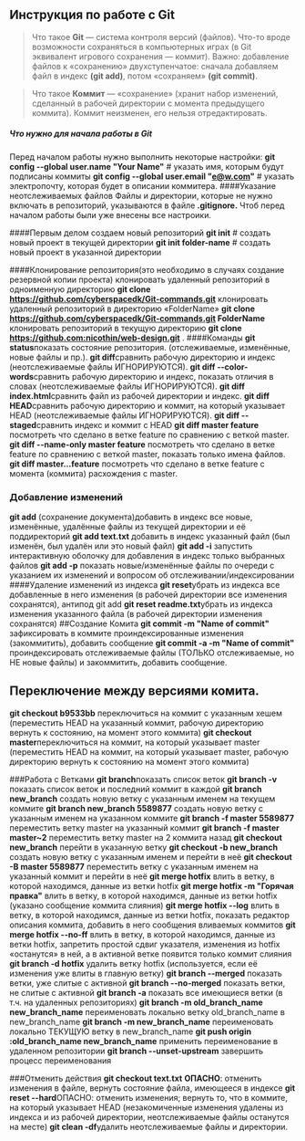 ## Инструкция по работе с Git
>Что такое **Git** — система контроля версий (файлов). Что-то вроде возможности сохраняться в компьютерных играх (в Git эквивалент игрового сохранения — коммит). Важно: добавление файлов к «сохранению» двухступенчатое: сначала добавляем файл в индекс **(git add)**, потом «сохраняем» **(git commit)**.

>Что такое **Коммит** — «сохранение» (хранит набор изменений, сделанный в рабочей директории с момента предыдущего коммита). Коммит неизменен, его нельзя отредактировать.
##### Что нужно для начала работы в Git
Перед началом работы нужно выполнить некоторые настройки:
**git config --global user.name "Your Name"** # указать имя, которым будут подписаны коммиты
**git config --global user.email "e@w.com"**  # указать электропочту, которая будет в описании коммитера.
####Указание неотслеживаемых файлов
Файлы и директории, которые не нужно включать в репозиторий, указываются в файле **.gitignore.** Чтоб перед началом работы были уже внесены все настроики.

####Первым делом создаем новый репозиторий
**git init**             # создать новый проект в текущей директории
**git init folder-name** # создать новый проект в указанной директории

####Клонирование репозитория(это необходимо в случаях создание резервной копии проекта)
клонировать удаленный репозиторий в одноименную директорию
**git clone https://github.com/cyberspacedk/Git-commands.git**
клонировать удаленный репозиторий в директорию «FolderName»
**git clone https://github.com/cyberspacedk/Git-commands.git FolderName**
клонировать репозиторий в текущую директорию
**git clone https://github.com:nicothin/web-design.git** .
####Команды
**git status**показать состояние репозитория. (отслеживаемые, изменённые, новые файлы и пр.).
**git diff**сравнить рабочую директорию и индекс (неотслеживаемые файлы ИГНОРИРУЮТСЯ).
**git diff --color-words**сравнить рабочую директорию и индекс, показать отличия в словах (неотслеживаемые файлы ИГНОРИРУЮТСЯ).
**git diff index.html**сравнить файл из рабочей директории и индекс.
**git diff HEAD**сравнить рабочую директорию и коммит, на который указывает HEAD (неотслеживаемые файлы ИГНОРИРУЮТСЯ).
**git diff --staged**сравнить индекс и коммит с HEAD
**git diff master feature** посмотреть что сделано в ветке feature по сравнению с веткой master.
**git diff --name-only master feature** посмотреть что сделано в ветке feature по сравнению с веткой master, показать только имена файлов.
**git diff master...feature** посмотреть что сделано в ветке feature с момента (коммита) расхождения с master.

### Добавление изменений
**git add** (сохранение документа)добавить в индекс все новые, изменённые, удалённые файлы из текущей директории и её поддиректорий
**git add text.txt** добавить в индекс указанный файл (был изменён, был удалён или это новый файл)
**git add -i** запустить интерактивную оболочку для добавления в индекс только выбранных файлов
**git add -p** показать новые/изменённые файлы по очереди с указанием их изменений и вопросом об отслеживании/индексировании
####Удаление изменений из индекса
**git reset**убрать из индекса все добавленные в него изменения (в рабочей директории все изменения сохранятся), антипод git add
**git reset readme.txt**убрать из индекса изменения указанного файла (в рабочей директории изменения сохранятся)
##Создание Комита
**git commit -m "Name of commit"** зафиксировать в коммите проиндексированные изменения (закоммитить), добавить сообщение
**git commit -a -m "Name of commit"** проиндексировать отслеживаемые файлы (ТОЛЬКО отслеживаемые, но НЕ новые файлы) и закоммитить, добавить сообщение.

## Переключение между версиями комита.
**git checkout b9533bb** переключиться на коммит с указанным хешем (переместить HEAD на указанный коммит, рабочую директорию вернуть к состоянию, на момент этого коммита)
**git checkout master**переключиться на коммит, на который указывает master (переместить HEAD на коммит, на который указывает master, рабочую директорию вернуть к состоянию на момент этого коммита)

###Работа с Ветками
**git branch**показать список веток
**git branch -v** показать список веток и последний коммит в каждой
**git branch new_branch** создать новую ветку с указанным именем на текущем коммите
**git branch new_branch 5589877** создать новую ветку с указанным именем на указанном коммите
**git branch -f master 5589877** переместить ветку master на указанный коммит
**git branch -f master master~2** переместить ветку master на 2 коммита назад
**git checkout new_branch** перейти в указанную ветку
**git checkout -b new_branch** создать новую ветку с указанным именем и перейти в неё
**git checkout -B master 5589877** переместить ветку с указанным именем на указанный коммит и перейти в неё
**git merge hotfix** влить в ветку, в которой находимся, данные из ветки hotfix
**git merge hotfix -m "Горячая правка"** влить в ветку, в которой находимся, данные из ветки hotfix (указано сообщение коммита слияния)
**git merge hotfix --log** влить в ветку, в которой находимся, данные из ветки hotfix, показать редактор описания коммита, добавить в него сообщения вливаемых коммитов
**git merge hotfix --no-ff** влить в ветку, в которой находимся, данные из ветки hotfix, запретить простой сдвиг указателя, изменения из hotfix «останутся» в ней, а в активной ветке появится только коммит слияния
**git branch -d hotfix** удалить ветку hotfix (используется, если её изменения уже влиты в главную ветку)
**git branch --merged** показать ветки, уже слитые с активной
**git branch --no-merged** показать ветки, не слитые с активной
**git branch -a** показать все имеющиеся ветки (в т.ч. на удаленных репозиториях)
**git branch -m old_branch_name new_branch_name** переименовать локально ветку old_branch_name в new_branch_name
**git branch -m new_branch_name** переименовать локально ТЕКУЩУЮ ветку в new_branch_name
**git push origin :old_branch_name new_branch_name** применить переименование в удаленном репозитории
**git branch --unset-upstream** завершить процесс переименования

###Отменить действия
**git checkout text.txt** **ОПАСНО**: отменить изменения в файле, вернуть состояние файла, имеющееся в индексе
**git reset --hard**ОПАСНО: отменить изменения; вернуть то, что в коммите, на который указывает HEAD (незакомиченные изменения удалены из индекса и из рабочей директории, неотслеживаемые файлы останутся на месте)
**git clean -df**удалить неотслеживаемые файлы и директории.
